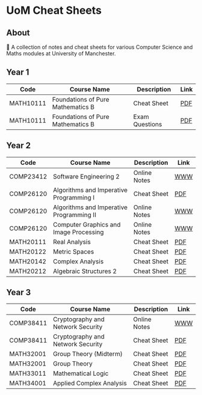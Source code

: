 # UoM Cheat Sheets

## About
📝 A collection of notes and cheat sheets for various Computer Science and Maths modules at University of Manchester.

## Year 1
| Code      	| Course Name                       	| Description   | Link    	|
|-----------	|-----------------------------------	|-------------	|---------	|
| MATH10111 	| Foundations of Pure Mathematics B 	| Cheat Sheet 	| [PDF](https://github.com/jTanG0506/uom-cheat-sheets/blob/master/first-year/MATH10111.pdf) 	|
| MATH10111 	| Foundations of Pure Mathematics B 	| Exam Questions| [PDF](https://github.com/jTanG0506/uom-cheat-sheets/blob/master/first-year/MATH10111-questions.pdf) 	|

## Year 2
| Code      	| Course Name                       	    | Description   | Link    	|
|-----------	|---------------------------------------  |-------------	|---------	|
| COMP23412 	| Software Engineering 2 	                | Online Notes 	| [WWW](https://personalpages.manchester.ac.uk/student/jonathan.tang/books/comp23412/index.html) 	|
| COMP26120 	| Algorithms and Imperative Programming I | Cheat Sheet 	| [PDF](https://github.com/jTanG0506/uom-cheat-sheets/blob/master/second-year/comp26120/comp26120.pdf) 	|
| COMP26120 	| Algorithms and Imperative Programming II| Online Notes 	| [WWW](https://personalpages.manchester.ac.uk/student/jonathan.tang/books/comp26120/index.html) 	|
| COMP26120 	| Computer Graphics and Image Processing 	| Online Notes 	| [WWW](https://personalpages.manchester.ac.uk/student/jonathan.tang/books/comp27112/index.html) 	|
| MATH20111 	| Real Analysis                     	    | Cheat Sheet | [PDF](https://github.com/jTanG0506/uom-cheat-sheets/blob/master/second-year/math20111/MATH20111.pdf) 	|
| MATH20122 	| Metric Spaces                     	    | Cheat Sheet | [PDF](https://github.com/jTanG0506/uom-cheat-sheets/blob/master/second-year/math20122/MATH20122.pdf) 	|
| MATH20142 	| Complex Analysis                     	  | Cheat Sheet | [PDF](https://github.com/jTanG0506/uom-cheat-sheets/blob/master/second-year/math20142/MATH20142.pdf) 	|
| MATH20212 	| Algebraic Structures 2                  | Cheat Sheet | [PDF](https://github.com/jTanG0506/uom-cheat-sheets/blob/master/second-year/math20212/MATH20212.pdf) 	|

## Year 3
| Code      	| Course Name                       	| Description   | Link    	|
|-----------	|-----------------------------------	|-------------	|---------	|
| COMP38411 	| Cryptography and Network Security 	| Online Notes 	| [WWW](https://comp38411.jtang.dev/) 	|
| COMP38411 	| Cryptography and Network Security 	| Cheat Sheet 	| [PDF](https://github.com/jTanG0506/uom-cheat-sheets/blob/master/third-year/comp38411/comp38411.pdf) 	|
| MATH32001 	| Group Theory (Midterm)            	| Cheat Sheet 	| [PDF](https://github.com/jTanG0506/uom-cheat-sheets/blob/master/third-year/math32001/midterm-cheat-sheet.pdf) 	|
| MATH32001 	| Group Theory                      	| Cheat Sheet 	| [PDF](https://github.com/jTanG0506/uom-cheat-sheets/blob/master/third-year/math32001/math32001.pdf) 	|
| MATH33011 	| Mathematical Logic 	                | Cheat Sheet 	| [PDF](https://github.com/jTanG0506/uom-cheat-sheets/blob/master/third-year/math33011/math33011.pdf) 	|
| MATH34001 	| Applied Complex Analysis          	| Cheat Sheet 	| [PDF](https://github.com/jTanG0506/uom-cheat-sheets/blob/master/third-year/math34001/math34001.pdf) 	|
